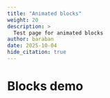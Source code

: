 ```yaml
---
title: "Animated blocks"
weight: 20
description: >
  Test page for animated blocks
author: baraban
date: 2025-10-04
hide_citation: true
---
```


# Blocks demo

<style>
    #app { height: 700px; }
</style>

<div class="wrap">
  <div id="app" class="canvas"></div>
</div>


<!-- ======== Example usage ======== -->
<script>
  // Diagram — Port of the Python "thalamus/cortex + sensory/motor" scene
  run_blocks("#app", (b) => {
    // --- Colors (Python palette) ---
    const EAR_COLOR1        = "rgb(27,94,32)";
    const EYE_COLOR1        = "rgb(1,87,155)";
    const SKIN_COLOR1       = "rgb(245,127,23)";

    const EAR_COLOR2        = "rgb(56,142,60)";
    const EYE_COLOR2        = "rgb(2,136,209)";
    const SKIN_COLOR2       = "rgb(251,192,45)";

    const EAR_COLOR3        = "rgb(77,182,172)";
    const EYE_COLOR3        = "rgb(3,169,244)";

    const EYE_EAR_COLOR     = "rgb(79,195,247)";
    const EYE_COLOR4        = "rgb(100,181,246)";

    const MOTOR_AREA_COLOR1 = "rgb(171,71,188)";
    const MOTOR_AREA_COLOR2 = "rgb(186,104,200)";

    const COGNITIVE_COLOR4  = "rgb(136,14,79)";
    const COGNITIVE_COLOR3  = "rgb(194,24,91)";
    const COGNITIVE_COLOR2  = "rgb(233,30,99)";
    const COGNITIVE_COLOR1  = "rgb(240,98,146)";

    const ARROW_COLOR       = b.colors.arrow; // from library palette

    // --- Blocks (coordinates mirror Python layout) ---
    const a = b.addBlock("A", 460,  50, 400, 200, "Thalamus");
    const c1= b.addBlock("B", 330, 360, 100, 400, "Cortex");
    const ear = b.addBlock("Ear", 10,  50, 100, 100, "Ear");
    const skin= b.addBlock("Skin",10, 200, 100, 100, "Skin");
    const eye = b.addBlock("Eye", 10, 350, 100, 100, "Eye");
    const move= b.addBlock("Move",10, 500, 100, 100, "Movement");
    // notes → render on topmost layer
    b.addBlock("NoteSorted", 560, 300, 200, 100, "Topographically sorted", { note: true });
    b.addBlock("NoteBrain",  610, 690, 280, 100, "Data flow in the human brain", { note: true });

    // helper for slight randomness like the Python version
    const rnd = () => Math.random();

    // collect connections here (not necessary, but mirrors structure)
    const add = (opts) => b.connect(opts);

    // --- Sensory input: Ear/Eye/Skin/Movement -> Thalamus (left) with offsets & randomized end t ---
    for (const t of [-0.4, 0.0, 0.4]) {
      add({ start:{block:"Ear", edge:"right", t},  end:{block:"A", edge:"left",  t:-0.5 + rnd()}, color: EAR_COLOR1, width:3, sparks:3, sparkSpeed: 0.7 + rnd()/4 });
      add({ start:{block:"Eye", edge:"right", t},  end:{block:"A", edge:"left",  t:-0.5 + rnd()}, color: EYE_COLOR1, width:3, sparks:3, sparkSpeed: 0.7 + rnd()/4 });
      add({ start:{block:"Skin",edge:"right", t},  end:{block:"A", edge:"left",  t:-0.5 + rnd()}, color: SKIN_COLOR1, width:3, sparks:3, sparkSpeed: 0.7 + rnd()/4 });
      add({ start:{block:"Move",edge:"right", t},  end:{block:"A", edge:"left",  t:-0.5 + rnd()}, color: MOTOR_AREA_COLOR1, width:3, sparks:3, sparkSpeed: 0.7 + rnd()/4 });
    }

    // --- Cortex -> Cortex: a few lateral internal edges with random offsets ---
    for (let i=0;i<5;i++){
      add({
        start:{block:"B", edge:"left",  t:-0.5 + rnd()},
        end:  {block:"B", edge:"right", t:-0.5 + rnd()},
        color: ARROW_COLOR, width:3, sparks:3, sparkSpeed: 0.7 + rnd()/4
      });
    }

    // --- Thalamus -> Cortex (15 areas) ---
    const thalToCtxColors = [
      EYE_COLOR1, EYE_COLOR2, EYE_COLOR3, EYE_COLOR4, EYE_EAR_COLOR,
      EAR_COLOR3, EAR_COLOR2, EAR_COLOR1, SKIN_COLOR2, SKIN_COLOR1,
      MOTOR_AREA_COLOR1, COGNITIVE_COLOR1, COGNITIVE_COLOR2, COGNITIVE_COLOR3, COGNITIVE_COLOR4
    ];
    const perArea = 1;
    thalToCtxColors.forEach((col, idx) => {
      const area = idx / 15 + 0.05;
      for (let t=0; t<perArea; t++){
        const lane = 0.5 - (area + t/30);
        add({
          start:{block:"A", edge:"bottom", t: lane},
          end:  {block:"B", edge:"right",  t: lane},
          color: col, width:3, sparks:3, sparkSpeed: 0.7 + rnd()/4
        });
      }
    });

    // --- Cortex -> Thalamus (12 areas) + motor split to Movement ---
    const ctxToThalColors = [
      EYE_COLOR2, EYE_COLOR3, EYE_COLOR4, EYE_EAR_COLOR, EAR_COLOR3, EAR_COLOR2,
      SKIN_COLOR2, MOTOR_AREA_COLOR1, COGNITIVE_COLOR1, COGNITIVE_COLOR2, COGNITIVE_COLOR3, COGNITIVE_COLOR4
    ];
    ctxToThalColors.forEach((col, idx) => {
      const area = idx / 13;
      const lane = 0.4 - (area + 0/26);
      // to thalamus (random end on left side)
      add({
        start:{block:"B", edge:"left",  t: lane},
        end:  {block:"A", edge:"left",  t: -0.5 + rnd()},
        color: col, width:3, sparks:3, sparkSpeed: 0.7 + rnd()/4
      });
      // special motor split: to Movement bottom at two lanes
      if (col === MOTOR_AREA_COLOR1) {
        add({
          start:{block:"B", edge:"left",  t: lane},
          end:  {block:"Move", edge:"bottom", t: -0.33},
          color: MOTOR_AREA_COLOR2, width:3, sparks:3, sparkSpeed: 0.7 + rnd()/4
        });
        add({
          start:{block:"B", edge:"left",  t: lane},
          end:  {block:"Move", edge:"bottom", t: 0.33},
          color: MOTOR_AREA_COLOR2, width:3, sparks:3, sparkSpeed: 0.7 + rnd()/4
        });
      }
    });
  }, { width: 900, height: 800 });
</script>
